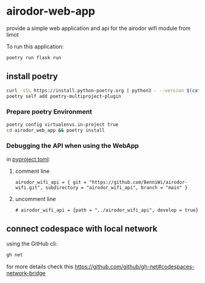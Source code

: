 
# airodor-web-app
provide a simple web application and api for the airodor wifi module from limot

To run this application:

```
poetry run flask run
```

## install poetry

```bash
curl -sSL https://install.python-poetry.org | python3 - --version $(cat ./.poetry-version)
poetry self add poetry-multiproject-plugin
```

### Prepare poetry Environment

```bash
poetry config virtualenvs.in-project true
cd airodor_web_app && poetry install
```

### Debugging the API when using the WebApp
in [pyproject.toml](pyproject.toml): 
1. comment line 

    ```
    airodor_wifi_api = { git = "https://github.com/BenniWi/airodor-wifi.git", subdirectory = "airodor_wifi_api", branch = "main" }
    ```
2. uncomment line 

    ```
    # airodor_wifi_api = {path = "../airodor_wifi_api", develop = true}
    ```


## connect codespace with local network
using the GitHub cli:
```bash
gh net
```

for more details check this https://github.com/github/gh-net#codespaces-network-bridge



  

